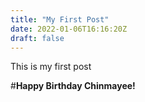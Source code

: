 ```yaml
---
title: "My First Post"
date: 2022-01-06T16:16:20Z
draft: false
---
```

This is my first post

#**Happy Birthday Chinmayee!**

